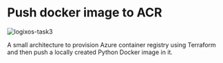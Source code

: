 # Push docker image to ACR

![logixos-task3](https://github.com/tahaqutbuddin/logixos-task3/assets/25296771/33a5e3ee-15d4-4d76-91bf-262ea42f695d)

A small architecture to provision Azure container registry using Terraform and then push a locally created Python Docker image in it.
